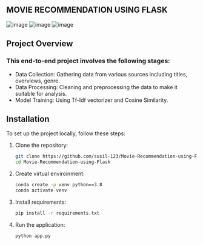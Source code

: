 ## MOVIE RECOMMENDATION USING FLASK

![image](https://github.com/susil-123/Movie-Recommendation-using-Flask/assets/85786924/13167944-6305-487e-b182-642a523bcee5)
![image](https://github.com/susil-123/Movie-Recommendation-using-Flask/assets/85786924/c85f9820-6fd9-40d0-a77c-a0376885088b)
![image](https://github.com/susil-123/Movie-Recommendation-using-Flask/assets/85786924/d2f68d72-2d21-4028-9336-c8ef180aee2c)




## Project Overview
### This end-to-end project involves the following stages:

- Data Collection: Gathering data from various sources including titles, overviews, genre.
- Data Processing: Cleaning and preprocessing the data to make it suitable for analysis.
- Model Training: Using Tf-Idf vectorizer and Cosine Similarity.

## Installation
To set up the project locally, follow these steps:

1. Clone the repository:

   ```sh
   git clone https://github.com/susil-123/Movie-Recommendation-using-Flask.git
   cd Movie-Recommendation-using-Flask
   
2. Create virtual enviroinment:

   ```sh
   conda create -p venv python==3.8
   conda activate venv
   
3. Install requirements:

   ```sh
   pip install -r requirements.txt
   
4. Run the application:

   ```sh
   python app.py
